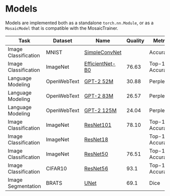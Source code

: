 # Models

Models are implemented both as a standalone `torch.nn.Module`, or as a `MosaicModel` that is compatible with the MosaicTrainer.

<!--- Table Start (automatically generated) --->
Task|Dataset|Name|Quality|Metric|TTT|Hparams
----|-------|----|-------|------|---|-------
Image Classification|MNIST|[SimpleConvNet](classify_mnist/)||Accuracy|?|[composer/yamls/models/classify_mnist_cpu.yaml](../yamls/models/classify_mnist_cpu.yaml)
Image Classification|ImageNet|[EfficientNet-B0](efficientnetb0/)|76.63|Top-1 Accuracy|21h 48m|[composer/yamls/models/efficientnetb0.yaml](../yamls/models/efficientnetb0.yaml)
Language Modeling|OpenWebText|[GPT-2 52M](gpt2/)|30.88|Perplexity|02:44|[composer/yamls/models/gpt2_52m.yaml](../yamls/models/gpt2_52m.yaml)
Language Modeling|OpenWebText|[GPT-2 83M](gpt2/)|26.57|Perplexity|04:52|[composer/yamls/models/gpt2_83m.yaml](../yamls/models/gpt2_83m.yaml)
Language Modeling|OpenWebText|[GPT-2 125M](gpt2/)|24.04|Perplexity|08:25|[composer/yamls/models/gpt2_125m.yaml](../yamls/models/gpt2_125m.yaml)
Image Classification|ImageNet|[ResNet101](resnet101/)|78.10|Top-1 Accuracy|8h 15m|[composer/yamls/models/resnet101.yaml](../yamls/models/resnet101.yaml)
Image Classification|ImageNet|[ResNet18](resnet18/)||Top-1 Accuracy|?|[composer/yamls/models/resnet18.yaml](../yamls/models/resnet18.yaml)
Image Classification|ImageNet|[ResNet50](resnet50/)|76.51|Top-1 Accuracy|3h 33m|[composer/yamls/models/resnet50.yaml](../yamls/models/resnet50.yaml)
Image Classification|CIFAR10|[ResNet56](resnet56_cifar10/)|93.1|Top-1 Accuracy|15m|[composer/yamls/models/resnet56_cifar10.yaml](../yamls/models/resnet56_cifar10.yaml)
Image Segmentation|BRATS|[UNet](unet/)|69.1|Dice|21m|[composer/yamls/models/unet.yaml](../yamls/models/unet.yaml)
<!--- Table End --->
